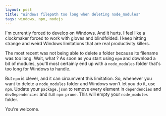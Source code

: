 ```yaml
---
layout: post
title: "Windows filepath too long when deleting node_modules"
tags: windows, npm, nodejs
---
```


I'm currently forced to develop on Windows. And it hurts. I feel like
a clockmaker forced to work with gloves and blindfolded. I keep hitting strange
and weird Windows limitations that are real productivity killers.

The most recent was not being able to delete a folder because its filename was
too long. Wait, what ? As soon as you start using `npm` and download a bit of
modules, you'll most certainly end up with a `node_modules` folder that's too
long for Windows to handle.

But `npm` is clever, and it can circumvent this limitation. So, whenever you
want to delete a `node_modules` folder and Windows won't let you do it, use
`npm`. Update your `package.json` to remove every element in `dependencies` and
`devDependencies` and run `npm prune`. This will empty your `node_modules`
folder.

You're welcome.
